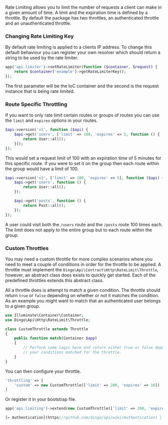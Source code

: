 Rate Limiting allows you to limit the number of requests a client can make in a given amount of time. A limit and the expiration time is defined by a throttle. By default the package has two throttles, an authenticated throttle and an unauthenticated throttle.

### Changing Rate Limiting Key

By default rate limiting is applied to a clients IP address. To change this default behaviour you can register your own resolver which should return a string
to be used by the rate limiter.

```php
app('api.limiter')->setRateLimiter(function ($container, $request) {
    return $container['example']->getRateLimiterKey();
});
```

The first parameter will be the IoC container and the second is the request instance that is being rate limited.

### Route Specific Throttling

If you want to only rate limit certain routes or groups of routes you can use the `limit` and `expires` options in your routes.

```php
$api->version('v1', function ($api) {
    $api->get('users', ['limit' => 100, 'expires' => 5, function () {
        return User::all();
    }]);
});
```

This would set a request limit of 100 with an expiration time of 5 minutes for this specific route. If you were to set it on the group then each route within the group would have a limit of 100.

```php
$api->version('v1', ['limit' => 100, 'expires' => 5], function ($api) {
    $api->get('users', function () {
        return User::all();
    });

    $api->get('posts', function () {
        return Post::all();
    });
});
```

A user could visit both the `/users` route and the `/posts` route 100 times each. The limit does not apply to the entire group but to each route within the group.

### Custom Throttles

You may need a custom throttle for more complex scenarios where you need to meet a couple of conditions in order for the throttle to be applied. A throttle must implement the `Dingo\Api\Contract\Http\RateLimit\Throttle`, however, an abstract class does exists to quickly get started. Each of the predefined throttles extends this abstract class.

All a throttle does is attempt to match a given condition. The throttle should return `true` or `false` depending on whether or not it matches the condition. As an example you might want to match that an authenticated user belongs to a given group.

```php
use Illuminate\Container\Container;
use Dingo\Api\Http\RateLimit\Throttle;

class CustomThrottle extends Throttle
{
    public function match(Container $app)
    {
        // Perform some logic here and return either true or false depending on whether
        // your conditions matched for the throttle.
    }
}
```

You can then configure your throttle.

```php
'throttling' => [
    'custom' => new CustomThrottle(['limit' => 200, 'expires' => 10])
]
```

Or register it in your bootstrap file.

```php
app('api.limiting')->extend(new CustomThrottle(['limit' => 200, 'expires' => 10]));

[← Authentication](https://github.com/dingo/api/wiki/Authentication) | [Internal Requests →](https://github.com/dingo/api/wiki/Internal-Requests)
